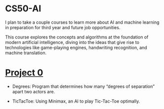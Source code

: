 <h1>CS50-AI</h1>
I plan to take a couple courses to learn more about AI and machine learning in preparation for third year and future job opportunities.

This course explores the concepts and algorithms at the foundation of modern artificial intelligence, diving into the ideas that give rise to technologies like game-playing engines, handwriting recognition, and machine translation.

<h1><a href="https://cs50.harvard.edu/ai/2020/projects/0/">Project 0</a></h1>
 <ul>
  <li><p>Degrees: Program that determines how many “degrees of separation” apart two actors are.</p></li>
  <li><p>TicTacToe: Using Minimax, an AI to play Tic-Tac-Toe optimally.</p></li>
</ul>
